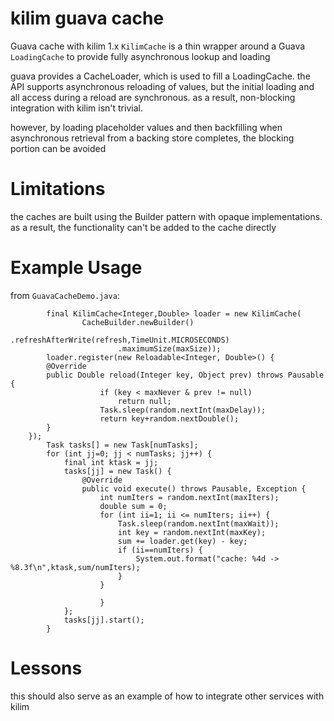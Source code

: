 # kilim guava cache

Guava cache with kilim 1.x
`KilimCache` is a thin wrapper around a Guava `LoadingCache` to provide fully asynchronous lookup and loading


guava provides a CacheLoader, which is used to fill a LoadingCache.
the API supports asynchronous reloading of values, but the initial loading
and all access during a reload are synchronous.
as a result, non-blocking integration with kilim isn't trivial.

however, by loading placeholder values and then backfilling
when asynchronous retrieval from a backing store completes, the blocking
portion can be avoided




# Limitations

the caches are built using the Builder pattern with opaque implementations.
as a result, the functionality can't be added to the cache directly

# Example Usage

from `GuavaCacheDemo.java`:
```
        final KilimCache<Integer,Double> loader = new KilimCache(
                CacheBuilder.newBuilder()
                        .refreshAfterWrite(refresh,TimeUnit.MICROSECONDS)
                        .maximumSize(maxSize));
        loader.register(new Reloadable<Integer, Double>() {
		@Override
		public Double reload(Integer key, Object prev) throws Pausable {
        	        if (key < maxNever & prev != null)
                	    return null;
                	Task.sleep(random.nextInt(maxDelay));
                	return key+random.nextDouble();
		}
	});
        Task tasks[] = new Task[numTasks];
        for (int jj=0; jj < numTasks; jj++) {
            final int ktask = jj;
            tasks[jj] = new Task() {
            	@Override
            	public void execute() throws Pausable, Exception {
            		int numIters = random.nextInt(maxIters);
                    double sum = 0;
                    for (int ii=1; ii <= numIters; ii++) {
                        Task.sleep(random.nextInt(maxWait));
                        int key = random.nextInt(maxKey);
                        sum += loader.get(key) - key;
                        if (ii==numIters) {
                            System.out.format("cache: %4d -> %8.3f\n",ktask,sum/numIters);
                        }
                    }
                
            		}
            };
            tasks[jj].start();
        }
```



# Lessons

this should also serve as an example of how to integrate other services with kilim

